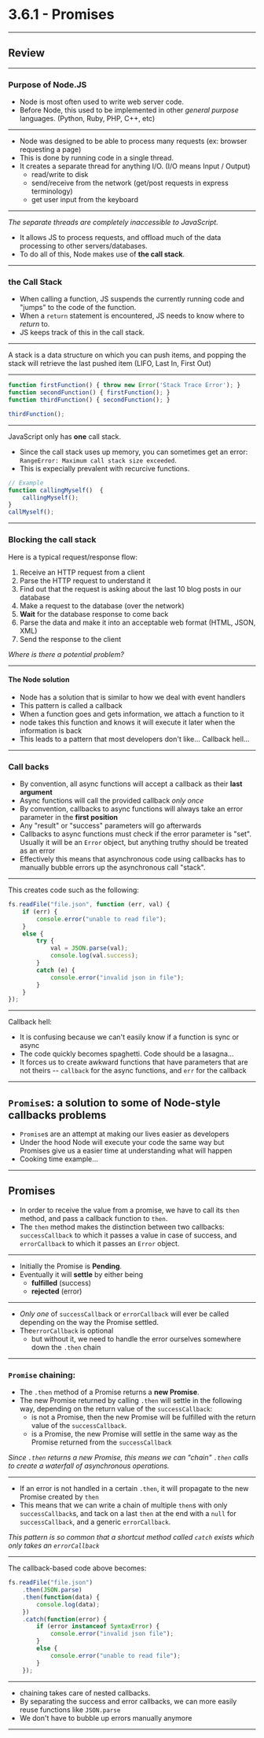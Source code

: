 # 3.6.1 - Promises
---
## Review

---

### Purpose of Node.JS

- Node is most often used to write web server code.
- Before Node, this used to be implemented in other _general purpose_ languages. (Python, Ruby, PHP, C++, etc)

---

- Node was designed to be able to process many requests (ex: browser requesting a page)
- This is done by running code in a single thread.
- It creates a separate thread for anything I/O. (I/O means Input / Output)
    - read/write to disk
    - send/receive from the network (get/post requests in express terminology)
    - get user input from the keyboard

---

_The separate threads are completely inaccessible to JavaScript._

- It allows JS to process requests, and offload much of the data processing to other servers/databases.
- To do all of this, Node makes use of **the call stack**.

---

### the Call Stack

- When calling a function, JS suspends the currently running code and "jumps" to the code of the function.
- When a `return` statement is encountered, JS needs to know where to _return_ to.
- JS keeps track of this in the call stack.

---

A stack is a data structure on which you can push items, and popping the stack will retrieve the last pushed item (LIFO, Last In, First Out) 

---

```js
function firstFunction() { throw new Error('Stack Trace Error'); }
function secondFunction() { firstFunction(); }
function thirdFunction() { secondFunction(); }

thirdFunction();
```

---

JavaScript only has **one** call stack.

- Since the call stack uses up memory, you can sometimes get an error: `RangeError: Maximum call stack size exceeded`.
- This is expecially prevalent with recurcive functions.

```js
// Example
function callingMyself()  {
    callingMyself();
}
callMyself();
```

---

### Blocking the call stack

Here is a typical request/response flow:

1. Receive an HTTP request from a client
2. Parse the HTTP request to understand it
3. Find out that the request is asking about the last 10 blog posts in our database
4. Make a request to the database (over the network)
5. **Wait** for the database response to come back
6. Parse the data and make it into an acceptable web format (HTML, JSON, XML)
7. Send the response to the client

_Where is there a potential problem?_

---

#### The Node solution

- Node has a solution that is similar to how we deal with event handlers
- This pattern is called a callback
- When a function goes and gets information, we attach a function to it 
- node takes this function and knows it will execute it later when the information is back
- This leads to a pattern that most developers don't like... Callback hell...

---


### Call backs

- By convention, all async functions will accept a callback as their **last argument**
- Async functions will call the provided callback _only once_
- By convention, callbacks to async functions will always take an error parameter in the **first position**
- Any "result" or "success" parameters will go afterwards
- Callbacks to async functions must check if the error parameter is "set". Usually it will be an `Error` object, but anything truthy should be treated as an error
- Effectively this means that asynchronous code using callbacks has to manually bubble errors up the asynchronous call "stack".

---

This creates code such as the following:

```js
fs.readFile("file.json", function (err, val) {
    if (err) {
        console.error("unable to read file");
    }
    else {
        try {
            val = JSON.parse(val);
            console.log(val.success);
        }
        catch (e) {
            console.error("invalid json in file");
        }
    }
});
```

<!-- 
The previous code contains a mix of synchronous (`JSON.parse`) and asynchronous (`fs.readFile`) code, showing the two modes of operation:
`JSON.parse` `return`s its value synchronously. It can cause a `SyntaxError` when parsing its input, so we have to use `try`/`catch` to handle the error
`fs.readFile` does not `return` anything! Instead, it accepts a callback function. When the disk access is done, Node calls the callback function and passes it the data. But because an error could have happened, and `throw` can't be used (no more call stack to catch it), the callback accepts an `err` as its first parameter. The callback handles the error by printing "unable to read file"
-->

---

Callback hell:

- It is confusing because we can't easily know if a function is sync or async
- The code quickly becomes spaghetti. Code should be a lasagna...
- It forces us to create awkward functions that have parameters that are not theirs -- `callback` for the async functions, and `err` for the callback

---

## `Promise`s: a solution to some of Node-style callbacks problems

- `Promise`s are an attempt at making our lives easier as developers
- Under the hood Node will execute your code the same way but Promises give us a easier time at understanding what will happen
- Cooking time example...

---

## Promises

- In order to receive the value from a promise, we have to call its `then` method, and pass a callback function to `then`.
- The `then` method makes the distinction between two callbacks: `successCallback` to which it passes a value in case of success, and `errorCallback` to which it passes an `Error` object.

---

- Initially the Promise is **Pending**.
- Eventually it will **settle** by either being 
    - **fulfilled** (success)
    - **rejected** (error)

---

- _Only one_ of `successCallback` or `errorCallback` will ever be called depending on the way the Promise settled.
- The`errorCallback` is optional
    - but without it, we need to handle the error ourselves somewhere down the `.then` chain

---

### `Promise` chaining:

- The `.then` method of a Promise returns a **new Promise**.
- The new Promise returned by calling `.then` will settle in the following way, depending on the return value of the `successCallback`:
    - is not a Promise, then the new Promise will be fulfilled with the return value of the `successCallback`.
    - is a Promise, the new Promise will settle in the same way as the Promise returned from the `successCallback`

_Since `.then` returns a new Promise, this means we can "chain" `.then` calls to create a waterfall of asynchronous operations._

---

- If an error is not handled in a certain `.then`, it will propagate to the new Promise created by `then`
- This means that we can write a chain of multiple `then`s with only `successCallback`s, and tack on a last `then` at the end with a `null` for `successCallback`, and a generic `errorCallback`.

_This pattern is so common that a shortcut method called `catch` exists which only takes an `errorCallback`_

---

The callback-based code above becomes:

```js
fs.readFile("file.json")
    .then(JSON.parse)
    .then(function(data) {
        console.log(data);
    })
    .catch(function(error) {
        if (error instanceof SyntaxError) {
            console.error("invalid json file");
        }
        else {
            console.error("unable to read file");
        }
    });
```

---

- chaining takes care of nested callbacks.
- By separating the success and error callbacks, we can more easily reuse functions like `JSON.parse`
- We don't have to bubble up errors manually anymore

---

